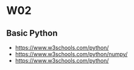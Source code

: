 
# W02

## Basic Python 
- https://www.w3schools.com/python/
- https://www.w3schools.com/python/numpy/
- https://www.w3schools.com/python/
